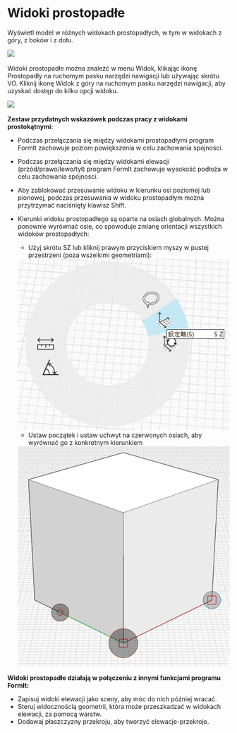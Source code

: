 # Widoki prostopadłe

Wyświetl model w różnych widokach prostopadłych, w tym w widokach z góry, z boków i z dołu.

![](../.gitbook/assets/infotainment\_2016\_product\_02.png)

Widoki prostopadłe można znaleźć w menu Widok, klikając ikonę Prostopadły na ruchomym pasku narzędzi nawigacji lub używając skrótu VO. Kliknij ikonę Widok z góry na ruchomym pasku narzędzi nawigacji, aby uzyskać dostęp do kilku opcji widoku.

![](../.gitbook/assets/floating-nav\_flyout-v2.png)

**Zestaw przydatnych wskazówek podczas pracy z widokami prostokątnymi:**

* Podczas przełączania się między widokami prostopadłymi program FormIt zachowuje poziom powiększenia w celu zachowania spójności.
* Podczas przełączania się między widokami elewacji (przód/prawo/lewo/tył) program FormIt zachowuje wysokość podłoża w celu zachowania spójności.
* Aby zablokować przesuwanie widoku w kierunku osi poziomej lub pionowej, podczas przesuwania w widoku prostopadłym można przytrzymać naciśnięty klawisz Shift.
*   Kierunki widoku prostopadłego są oparte na osiach globalnych. Można ponownie wyrównać osie, co spowoduje zmianę orientacji wszystkich widoków prostopadłych:

    * Użyj skrótu SZ lub kliknij prawym przyciskiem myszy w pustej przestrzeni (poza wszelkimi geometriami):

    <img src="../.gitbook/assets/set-axes_context.PNG" alt="" data-size="original">

    * Ustaw początek i ustaw uchwyt na czerwonych osiach, aby wyrównać go z konkretnym kierunkiem

    <img src="../.gitbook/assets/set-axes.PNG" alt="" data-size="original">

**Widoki prostopadłe działają w połączeniu z innymi funkcjami programu FormIt:**

* Zapisuj widoki elewacji jako sceny, aby móc do nich później wracać.
* Steruj widocznością geometrii, która może przeszkadzać w widokach elewacji, za pomocą warstw.
* Dodawaj płaszczyzny przekroju, aby tworzyć elewacje-przekroje.
